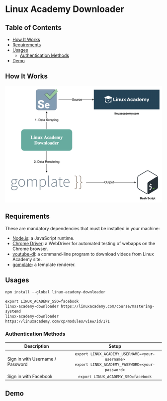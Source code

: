 # Linux Academy Downloader

## Table of Contents

<!-- START doctoc generated TOC please keep comment here to allow auto update -->
<!-- DON'T EDIT THIS SECTION, INSTEAD RE-RUN doctoc TO UPDATE -->

- [How It Works](#how-it-works)
- [Requirements](#requirements)
- [Usages](#usages)
  - [Authentication Methods](#authentication-methods)
- [Demo](#demo)

<!-- END doctoc generated TOC please keep comment here to allow auto update -->

## How It Works

<div align="center"><img src="assets/linux-academy-downloader.png" width="800"></div>

## Requirements

These are mandatory dependencies that must be installed in your machine:

- [Node.js](https://nodejs.org/en/):
  a JavaScript runtime.
- [Chrome Driver](https://github.com/giggio/node-chromedriver):
  a WebDriver for automated testing of webapps on the Chrome browser.
- [youtube-dl](https://github.com/ytdl-org/youtube-dl):
  a command-line program to download videos from Linux Academy site.
- [gomplate](https://github.com/hairyhenderson/gomplate):
  a template renderer.

## Usages

```shell script
npm install --global linux-academy-downloader
```

```shell script
export LINUX_ACADEMY_SSO=facebook
linux-academy-downloader https://linuxacademy.com/course/mastering-systemd
linux-academy-downloader https://linuxacademy.com/cp/modules/view/id/171
```

### Authentication Methods

| Description                      |                                                Setup                                                 |
| -------------------------------- | :--------------------------------------------------------------------------------------------------: |
| Sign in with Username / Password | `export LINUX_ACADEMY_USERNAME=<your-username>`<br />`export LINUX_ACADEMY_PASSWORD=<your-password>` |
| Sign in with Facebook            |                                 `export LINUX_ACADEMY_SSO=facebook`                                  |

## Demo
